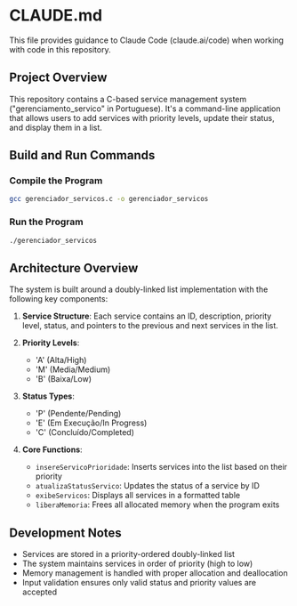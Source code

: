 # CLAUDE.md

This file provides guidance to Claude Code (claude.ai/code) when working with code in this repository.

## Project Overview

This repository contains a C-based service management system ("gerenciamento_servico" in Portuguese). It's a command-line application that allows users to add services with priority levels, update their status, and display them in a list.

## Build and Run Commands

### Compile the Program
```bash
gcc gerenciador_servicos.c -o gerenciador_servicos
```

### Run the Program
```bash
./gerenciador_servicos
```

## Architecture Overview

The system is built around a doubly-linked list implementation with the following key components:

1. **Service Structure**: Each service contains an ID, description, priority level, status, and pointers to the previous and next services in the list.

2. **Priority Levels**: 
   - 'A' (Alta/High)
   - 'M' (Media/Medium)
   - 'B' (Baixa/Low)

3. **Status Types**:
   - 'P' (Pendente/Pending)
   - 'E' (Em Execução/In Progress)
   - 'C' (Concluído/Completed)

4. **Core Functions**:
   - `insereServicoPrioridade`: Inserts services into the list based on their priority
   - `atualizaStatusServico`: Updates the status of a service by ID
   - `exibeServicos`: Displays all services in a formatted table
   - `liberaMemoria`: Frees all allocated memory when the program exits

## Development Notes

- Services are stored in a priority-ordered doubly-linked list
- The system maintains services in order of priority (high to low)
- Memory management is handled with proper allocation and deallocation
- Input validation ensures only valid status and priority values are accepted